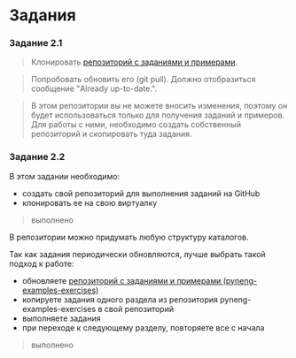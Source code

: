 # Задания

### Задание 2.1

> Клонировать [репозиторий с заданиями и примерами](https://github.com/natenka/pyneng-examples-exercises).

> Попробовать обновить его (git pull). Должно отобразиться сообщение "Already up-to-date.".

> В этом репозитории вы не можете вносить изменения, поэтому он будет использоваться только для получения заданий и примеров.
> Для работы с ними, необходимо создать собственный репозиторий и скопировать туда задания.


### Задание 2.2

В этом задании необходимо:

* создать свой репозиторий для выполнения заданий на GitHub
* клонировать ее на свою виртуалку

> выполнено 

В репозитории можно придумать любую структуру каталогов.

Так как задания периодически обновляются, лучше выбрать такой подход к работе:

* обновляете [репозиторий с заданиями и примерами (pyneng-examples-exercises)](https://github.com/natenka/pyneng-examples-exercises)
* копируете задания одного раздела из репозитория pyneng-examples-exercises в свой репозиторий
* выполняете задания
* при переходе к следующему разделу, повторяете все с начала

> выполнено